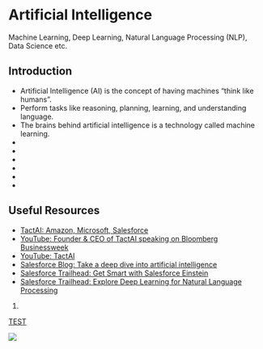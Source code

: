 # Artificial Intelligence

Machine Learning, Deep Learning, Natural Language Processing (NLP), Data Science etc.

## Introduction
<ul>
<li>Artificial Intelligence (AI) is the concept of having machines “think like humans”.</li>
<li>Perform tasks like reasoning, planning, learning, and understanding language.</li>
<li>The brains behind artificial intelligence is a technology called machine learning.</li>
<li></li>
<li></li>
<li></li>
<li></li>
<li></li>
<li></li>
</ul>

## Useful Resources
<ul>

<li><a href="https://tact.ai/" target="_blank" alt="TactAI: Amazon, Microsoft, Salesforce">TactAI: Amazon, Microsoft, Salesforce</a></li>

<li><a href="https://www.youtube.com/watch?v=mbXGPJMFNAE" target="_blank" alt="YouTube: Founder & CEO of TactAI speaking on Bloomberg Businessweek">YouTube: Founder & CEO of TactAI speaking on Bloomberg Businessweek</a></li>

<li><a href="https://www.youtube.com/channel/UCbyiIf8hImU-I7zWl-i7OGw" target="_blank" alt="YouTube: TactAI">YouTube: TactAI</a></li>

<li><a href="https://www.salesforce.com/products/einstein/ai-deep-dive/" target="_blank" alt="Salesforce: Take a deep dive into artificial intelligence">Salesforce Blog: Take a deep dive into artificial intelligence</a></li>

<li><a href="https://trailhead.salesforce.com/content/learn/trails/get_smart_einstein" target="_blank" alt="Salesforce Trailhead: Get Smart with Salesforce Einstein">Salesforce Trailhead: Get Smart with Salesforce Einstein</a></li>

<li><a href="https://trailhead.salesforce.com/content/learn/trails/explore-deep-learning-for-nlp" target="_blank" alt="Salesforce Trailhead: Explore Deep Learning for Natural Language Processing">Salesforce Trailhead: Explore Deep Learning for Natural Language Processing</a></li>

</ul>

<ol type="1">
<li></li>
</ol>

<a href="" target="_blank" alt="TEST">TEST</a>

<img src="supportedimages/SubscriptionChannels.png"/>
